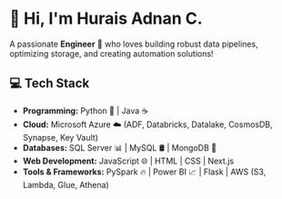 # 👋 Hi, I'm Hurais Adnan C.  

A passionate **Engineer** 🚀 who loves building robust data pipelines, optimizing storage, and creating automation solutions!  

## 💻 Tech Stack  
- **Programming:** Python 🐍 | Java ☕  
- **Cloud:** Microsoft Azure ☁️ (ADF, Databricks, Datalake, CosmosDB, Synapse, Key Vault)  
- **Databases:** SQL Server 📊 | MySQL 🛢️ | MongoDB 🍃  
- **Web Development:** JavaScript 🌐 | HTML | CSS | Next.js  
- **Tools & Frameworks:** PySpark 🔥 | Power BI 📈 | Flask | AWS (S3, Lambda, Glue, Athena)  
